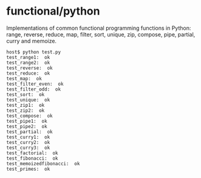 # functional/python

Implementations of common functional programming functions in Python:
range, reverse, reduce, map, filter, sort, unique, zip, compose, pipe,
partial, curry and memoize.

    host$ python test.py
    test_range1:  ok
    test_range2:  ok
    test_reverse:  ok
    test_reduce:  ok
    test_map:  ok
    test_filter_even:  ok
    test_filter_odd:  ok
    test_sort:  ok
    test_unique:  ok
    test_zip1:  ok
    test_zip2:  ok
    test_compose:  ok
    test_pipe1:  ok
    test_pipe2:  ok
    test_partial:  ok
    test_curry1:  ok
    test_curry2:  ok
    test_curry3:  ok
    test_factorial:  ok
    test_fibonacci:  ok
    test_memoizedfibonacci:  ok
    test_primes:  ok
